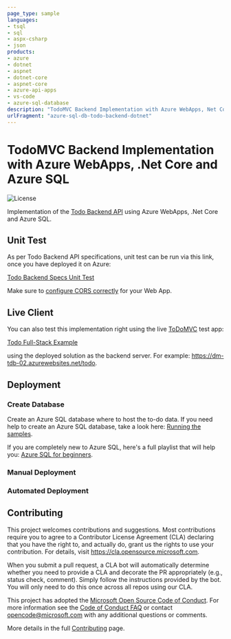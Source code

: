 ```yaml
---
page_type: sample
languages:
- tsql
- sql
- aspx-csharp
- json
products:
- azure
- dotnet
- aspnet
- dotnet-core
- aspnet-core
- azure-api-apps
- vs-code
- azure-sql-database
description: "TodoMVC Backend Implementation with Azure WebApps, Net Core and Azure SQL"
urlFragment: "azure-sql-db-todo-backend-dotnet"
---
```


<!-- 
Guidelines on README format: https://review.docs.microsoft.com/help/onboard/admin/samples/concepts/readme-template?branch=master

Guidance on onboarding samples to docs.microsoft.com/samples: https://review.docs.microsoft.com/help/onboard/admin/samples/process/onboarding?branch=master

Taxonomies for products and languages: https://review.docs.microsoft.com/new-hope/information-architecture/metadata/taxonomies?branch=master
-->

# TodoMVC Backend Implementation with Azure WebApps, .Net Core and Azure SQL

![License](https://img.shields.io/badge/license-MIT-green.svg)

Implementation of the [Todo Backend API](http://www.todobackend.com/index.html) using Azure WebApps, .Net Core and Azure SQL. 

## Unit Test

As per Todo Backend API specifications, unit test can be run via this link, once you have deployed it on Azure:

[Todo Backend Specs Unit Test](https://todobackend.com/specs/index.html)

Make sure to [configure CORS correctly](https://docs.microsoft.com/en-us/azure/app-service/app-service-web-tutorial-rest-api#add-cors-functionality) for your Web App.

## Live Client

You can also test this implementation right using the live [ToDoMVC](http://todomvc.com/) test app:

[Todo Full-Stack Example](https://todobackend.com/client/index.html)

using the deployed solution as the backend server. For example: https://dm-tdb-02.azurewebsites.net/todo.

## Deployment

### Create Database

Create an Azure SQL database where to host the to-do data. If you need help to create an Azure SQL database, take a look here: [Running the samples](https://github.com/yorek/azure-sql-db-samples#running-the-samples). 

If you are completely new to Azure SQL, here's a full playlist that will help you: [Azure SQL for beginners](https://www.youtube.com/playlist?list=PLlrxD0HtieHi5c9-i_Dnxw9vxBY-TqaeN).

### Manual Deployment

### Automated Deployment

## Contributing 

This project welcomes contributions and suggestions.  Most contributions require you to agree to a
Contributor License Agreement (CLA) declaring that you have the right to, and actually do, grant us
the rights to use your contribution. For details, visit https://cla.opensource.microsoft.com.

When you submit a pull request, a CLA bot will automatically determine whether you need to provide
a CLA and decorate the PR appropriately (e.g., status check, comment). Simply follow the instructions
provided by the bot. You will only need to do this once across all repos using our CLA.

This project has adopted the [Microsoft Open Source Code of Conduct](https://opensource.microsoft.com/codeofconduct/).
For more information see the [Code of Conduct FAQ](https://opensource.microsoft.com/codeofconduct/faq/) or
contact [opencode@microsoft.com](mailto:opencode@microsoft.com) with any additional questions or comments.

More details in the full [Contributing](./CONTRIBUTING.md) page.
